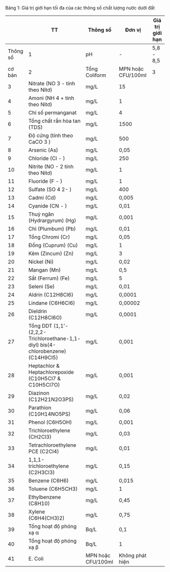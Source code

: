 Bảng 1: Giá trị giới hạn tối đa của các thông số chất lượng nước dưới đất

|          |   TT | Thông số      | Đơn vị             | Giá trị giới hạn   |
|----------|------|---------------|--------------------|--------------------|
| Thông số |    1 | pH            | -                  | 5,8 - 8,5          |
| cơ bản   |    2 | Tổng Coliform | MPN hoặc CFU/100ml | 3                  |
|   3 | Nitrate (NO 3 - tính theo Nitơ)                                                  | mg/L               | 15              |
|   4 | Amoni (NH 4 + tính theo Nitơ)                                                    | mg/L               | 1               |
|   5 | Chỉ số permanganat                                                               | mg/L               | 4               |
|   6 | Tổng chất rắn hòa tan (TDS)                                                      | mg/L               | 1500            |
|   7 | Độ cứng (tính theo CaCO 3 )                                                      | mg/L               | 500             |
|   8 | Arsenic (As)                                                                     | mg/L               | 0,05            |
|   9 | Chloride (Cl - )                                                                 | mg/L               | 250             |
|  10 | Nitrite (NO - 2 tính theo Nitơ)                                                  | mg/L               | 1               |
|  11 | Fluoride (F - )                                                                  | mg/L               | 1               |
|  12 | Sulfate (SO 4 2- )                                                               | mg/L               | 400             |
|  13 | Cadmi (Cd)                                                                       | mg/L               | 0,005           |
|  14 | Cyanide (CN - )                                                                  | mg/L               | 0,01            |
|  15 | Thuỷ ngân (Hydrargyrum) (Hg)                                                     | mg/L               | 0,001           |
|  16 | Chì (Plumbum) (Pb)                                                               | mg/L               | 0,01            |
|  17 | Tổng Chromi (Cr)                                                                 | mg/L               | 0,05            |
|  18 | Đồng (Cuprum) (Cu)                                                               | mg/L               | 1               |
|  19 | Kẽm (Zincum) (Zn)                                                                | mg/L               | 3               |
|  20 | Nickel (Ni)                                                                      | mg/L               | 0,02            |
|  21 | Mangan (Mn)                                                                      | mg/L               | 0,5             |
|  22 | Sắt (Ferrum) (Fe)                                                                | mg/L               | 5               |
|  23 | Seleni (Se)                                                                      | mg/L               | 0,01            |
|  24 | Aldrin (C12H8Cl6)                                                                | mg/L               | 0,0001          |
|  25 | Lindane (C6H6Cl6)                                                                | mg/L               | 0,00002         |
|  26 | Dieldrin (C12H8Cl6O)                                                             | mg/L               | 0,0001          |
|  27 | Tổng DDT (1,1'-(2,2,2-Trichloroethane-1,1- diyl) bis(4-chlorobenzene) (C14H9Cl5) | mg/L               | 0,001           |
|  28 | Heptachlor & Heptachlorepoxide (C10H5Cl7 & C10H5Cl7O)                            | mg/L               | 0,001           |
|  29 | Diazinon (C12H21N2O3PS)                                                          | mg/L               | 0,02            |
|  30 | Parathion (C10H14NO5PS)                                                          | mg/L               | 0,06            |
|  31 | Phenol (C6H5OH)                                                                  | mg/L               | 0,001           |
|  32 | Trichloroethylene (CH2Cl3)                                                       | mg/L               | 0,03            |
|  33 | Tetrachloroethylene PCE (C2Cl4)                                                  | mg/L               | 0,01            |
|  34 | 1,1,1-trichloroethylene (C2H3Cl3)                                                | mg/L               | 0,15            |
|  35 | Benzene (C6H6)                                                                   | mg/L               | 0,015           |
|  36 | Toluene (C6H5CH3)                                                                | mg/L               | 1               |
|  37 | Ethylbenzene (C8H10)                                                             | mg/L               | 0,45            |
|  38 | Xylene (C6H4(CH3)2)                                                              | mg/L               | 0,75            |
|  39 | Tổng hoạt độ phóng xạ α                                                          | Bq/L               | 0,1             |
|  40 | Tổng hoạt độ phóng xạ β                                                          | Bq/L               | 1               |
|  41 | E. Coli                                                                          | MPN hoặc CFU/100ml | Không phát hiện |